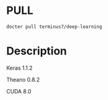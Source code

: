 # PULL

```bash
docter pull terminus7/deep-learning
```

# Description

Keras 1.1.2

Theano 0.8.2

CUDA 8.0
